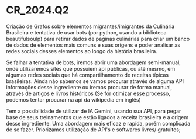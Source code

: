 # CR_2024.Q2
Criação de Grafos sobre elementos migrantes/imigrantes da Culinária Brasileira  e tentativa de usar bots (por python, usando a biblioteca beautifulsoulp) para retirar dados de pagínas culinárias para criar um banco de dados de elementos mais comuns e suas origens e poder analisar as redes sociais desses elementos ao longo da história brasileira. 

Se falhar a tentativa de bots, iremos abrir uma abordagem semi-manual, onde utilizaremos sites que possuiem api públicas, ou até mesmo, em algumas redes sociais que há compartilhamento de receitas típicas brasileiras. Ainda não sabemos se vamos procurar através de alguma API informações desse ingrediente ou iremos procurar de forma manual, através de artigos e livros históricos (Se for otimizar esse processo, podemos tentar procurar na api da wikipedia em inglês) 

Tem a possibilidade de utilizar de IA Gemini, usando sua API, para pegar base de seus treinamentos que estão ligados a receita brasileira e a origem desse ingrediente. Uma abordagem mais eficaz e rapída, porém complicada de se fazer. Priorizamos utilização de API's e softwares livres/ gratuitos;


